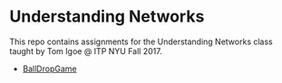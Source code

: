 # Understanding Networks

This repo contains assignments for the Understanding Networks class taught by Tom Igoe @ ITP NYU Fall 2017.

- [BallDropGame](/BallDropGame)